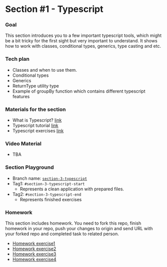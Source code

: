 # Section #1 - Typescript

### Goal
This section introduces you to a few important typescript tools, which might be a bit tricky for the first sight
but very important to understand. It shows how to work with classes, conditional types, generics, type casting and etc.


### Tech plan
- Classes and when to use them.
- Conditional types
- Generics
- ReturnType utility type
- Example of groupBy function which contains different typescript features

### Materials for the section
- What is Typescript? [link](https://www.typescriptlang.org)
- Typescript tutorial  [link](https://www.w3schools.com/typescript/index.php)
- Typescript exercises [link](https://www.w3schools.com/typescript/typescript_exercises.php)

### Video Material
- TBA

### Section Playground
- Branch name: [`section-3-typescript`](https://github.com/Softonix/softonix-incubator/tree/section-3-typescript)
- Tag1: `#section-3-typescript-start`
    - Represents a clean application with prepared files.
- Tag2: `#section-3-typescript-end`
    - Represents finished exercises

### Homework
This section includes homework. You need to fork this repo, finish homework in your repo, push your changes to origin and send URL with your forked repo and completed task to related person.

- [Homework exercise1](https://github.com/Softonix/softonix-incubator/blob/section-3-typescript/src/homework/exercise-1.ts)
- [Homework exercise2](https://github.com/Softonix/softonix-incubator/blob/section-3-typescript/src/homework/exercise-2.ts)
- [Homework exercise3](https://github.com/Softonix/softonix-incubator/blob/section-3-typescript/src/homework/exercise-3.ts)
- [Homework exercise4](https://github.com/Softonix/softonix-incubator/blob/section-3-typescript/src/homework/exercise-4.ts)
